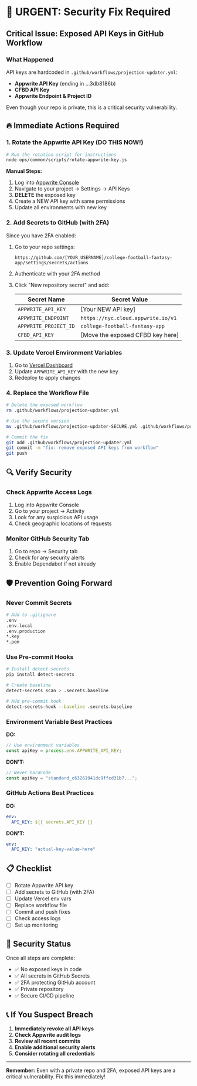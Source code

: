 # 🚨 URGENT: Security Fix Required

## Critical Issue: Exposed API Keys in GitHub Workflow

### What Happened
API keys are hardcoded in `.github/workflows/projection-updater.yml`:
- **Appwrite API Key** (ending in ...3db8186b)
- **CFBD API Key** 
- **Appwrite Endpoint & Project ID**

Even though your repo is private, this is a critical security vulnerability.

## 🔥 Immediate Actions Required

### 1. Rotate the Appwrite API Key (DO THIS NOW!)

```bash
# Run the rotation script for instructions
node ops/common/scripts/rotate-appwrite-key.js
```

**Manual Steps:**
1. Log into [Appwrite Console](https://nyc.cloud.appwrite.io)
2. Navigate to your project → Settings → API Keys
3. **DELETE** the exposed key
4. Create a NEW API key with same permissions
5. Update all environments with new key

### 2. Add Secrets to GitHub (with 2FA)

Since you have 2FA enabled:

1. Go to your repo settings:
   ```
   https://github.com/[YOUR_USERNAME]/college-football-fantasy-app/settings/secrets/actions
   ```

2. Authenticate with your 2FA method

3. Click "New repository secret" and add:

   | Secret Name | Secret Value |
   |------------|--------------|
   | `APPWRITE_API_KEY` | [Your NEW API key] |
   | `APPWRITE_ENDPOINT` | `https://nyc.cloud.appwrite.io/v1` |
   | `APPWRITE_PROJECT_ID` | `college-football-fantasy-app` |
   | `CFBD_API_KEY` | [Move the exposed CFBD key here] |

### 3. Update Vercel Environment Variables

1. Go to [Vercel Dashboard](https://vercel.com/kpm34s-projects/college-football-fantasy-app/settings/environment-variables)
2. Update `APPWRITE_API_KEY` with the new key
3. Redeploy to apply changes

### 4. Replace the Workflow File

```bash
# Delete the exposed workflow
rm .github/workflows/projection-updater.yml

# Use the secure version
mv .github/workflows/projection-updater-SECURE.yml .github/workflows/projection-updater.yml

# Commit the fix
git add .github/workflows/projection-updater.yml
git commit -m "fix: remove exposed API keys from workflow"
git push
```

## 🔍 Verify Security

### Check Appwrite Access Logs
1. Log into Appwrite Console
2. Go to your project → Activity
3. Look for any suspicious API usage
4. Check geographic locations of requests

### Monitor GitHub Security Tab
1. Go to repo → Security tab
2. Check for any security alerts
3. Enable Dependabot if not already

## 🛡️ Prevention Going Forward

### Never Commit Secrets
```bash
# Add to .gitignore
.env
.env.local
.env.production
*.key
*.pem
```

### Use Pre-commit Hooks
```bash
# Install detect-secrets
pip install detect-secrets

# Create baseline
detect-secrets scan > .secrets.baseline

# Add pre-commit hook
detect-secrets-hook --baseline .secrets.baseline
```

### Environment Variable Best Practices

**DO:**
```javascript
// Use environment variables
const apiKey = process.env.APPWRITE_API_KEY;
```

**DON'T:**
```javascript
// Never hardcode
const apiKey = "standard_c63261941dc9ffcd31b7...";
```

### GitHub Actions Best Practices

**DO:**
```yaml
env:
  API_KEY: ${{ secrets.API_KEY }}
```

**DON'T:**
```yaml
env:
  API_KEY: "actual-key-value-here"
```

## 📋 Checklist

- [ ] Rotate Appwrite API key
- [ ] Add secrets to GitHub (with 2FA)
- [ ] Update Vercel env vars
- [ ] Replace workflow file
- [ ] Commit and push fixes
- [ ] Check access logs
- [ ] Set up monitoring

## 🚦 Security Status

Once all steps are complete:
- ✅ No exposed keys in code
- ✅ All secrets in GitHub Secrets
- ✅ 2FA protecting GitHub account
- ✅ Private repository
- ✅ Secure CI/CD pipeline

## 📞 If You Suspect Breach

1. **Immediately revoke all API keys**
2. **Check Appwrite audit logs**
3. **Review all recent commits**
4. **Enable additional security alerts**
5. **Consider rotating all credentials**

---

**Remember:** Even with a private repo and 2FA, exposed API keys are a critical vulnerability. Fix this immediately!

